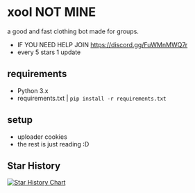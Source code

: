 # xool NOT MINE
a good and fast clothing bot made for groups. 
- IF YOU NEED HELP JOIN https://discord.gg/FuWMnMWQ7r
- every 5 stars 1 update
## requirements
- Python 3.x
- requirements.txt | `pip install -r requirements.txt`

## setup
- uploader cookies
- the rest is just reading :D


## Star History

[![Star History Chart](https://api.star-history.com/svg?repos=efenatuyo/xool&type=Date)](https://star-history.com/#efenatuyo/xool&Date)
